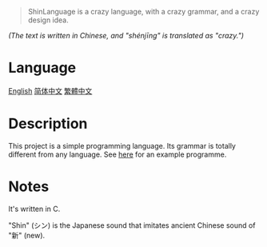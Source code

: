 
> ShinLanguage is a crazy language, with a crazy grammar, and a crazy design idea. 

*(The text is written in Chinese, and "shénjīng" is translated as "crazy.")*

# Language

[English](README.md) [简体中文](README.SC.md) [繁體中文](README.TC.md)

# Description

This project is a simple programming language. 
Its grammar is totally different from any language. 
See [here](demo.shin) for an example programme. 

# Notes

It's written in C. 

"Shin" (シン) is the Japanese sound that imitates ancient Chinese sound of "新" (new). 